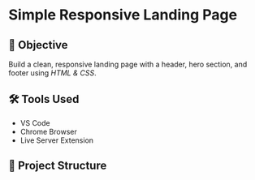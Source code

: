 # Simple Responsive Landing Page

## 📌 Objective
Build a clean, responsive landing page with a header, hero section, and footer using *HTML & CSS*.

## 🛠 Tools Used
- VS Code
- Chrome Browser
- Live Server Extension

## 📂 Project Structure
